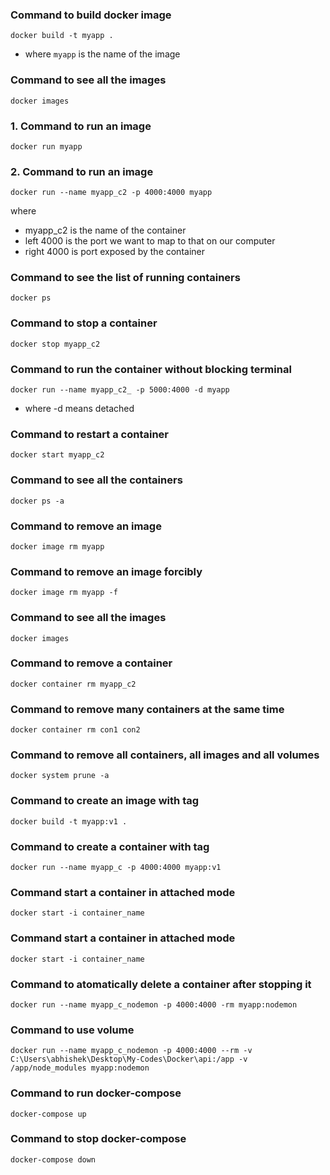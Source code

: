 ### Command to build docker image

```shell
docker build -t myapp .
```

* where `myapp` is the name of the image
### Command to see all the images
```shell
docker images
```
### 1. Command to run an image
```shell
docker run myapp
```
### 2. Command to run an image
```shell
docker run --name myapp_c2 -p 4000:4000 myapp
```
where
* myapp_c2 is the name of the container
* left 4000 is the port we want to map to that on our computer
* right 4000 is port exposed by the container
### Command to see the list of running containers
```shell
docker ps
```
### Command to stop a container
```shell
docker stop myapp_c2
```
### Command to run the container without blocking terminal
```shell
docker run --name myapp_c2_ -p 5000:4000 -d myapp
```
* where -d means detached
### Command to restart a container
```shell
docker start myapp_c2
```
### Command to see all the containers
```shell
docker ps -a
```
### Command to remove an image
```shell
docker image rm myapp
```
### Command to remove an image **forcibly**
```shell
docker image rm myapp -f
```
### Command to see all the images
```shell
docker images
```
### Command to remove a container
```shell
docker container rm myapp_c2
```
### Command to remove many containers at the same time
```shell
docker container rm con1 con2
```
### Command to remove all containers, all images and all volumes
```shell
docker system prune -a
```
### Command to create an image with tag
```shell
docker build -t myapp:v1 .
```
### Command to create a container with tag
```shell
docker run --name myapp_c -p 4000:4000 myapp:v1
```
### Command start a container in attached mode
```shell
docker start -i container_name
```
### Command start a container in attached mode
```shell
docker start -i container_name
```
### Command to atomatically delete a container after stopping it
```shell
docker run --name myapp_c_nodemon -p 4000:4000 -rm myapp:nodemon
```
### Command to use volume
```shell
docker run --name myapp_c_nodemon -p 4000:4000 --rm -v C:\Users\abhishek\Desktop\My-Codes\Docker\api:/app -v /app/node_modules myapp:nodemon
```
### Command to run docker-compose
```shell
docker-compose up
```
### Command to stop docker-compose
```shell
docker-compose down
```